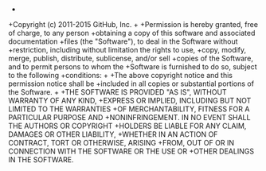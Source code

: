 +
+Copyright (c) 2011-2015 GitHub, Inc.
+
+Permission is hereby granted, free of charge, to any person
+obtaining a copy of this software and associated documentation
+files (the "Software"), to deal in the Software without
+restriction, including without limitation the rights to use,
+copy, modify, merge, publish, distribute, sublicense, and/or sell
+copies of the Software, and to permit persons to whom the
+Software is furnished to do so, subject to the following
+conditions:
+
+The above copyright notice and this permission notice shall be
+included in all copies or substantial portions of the Software.
+
+THE SOFTWARE IS PROVIDED "AS IS", WITHOUT WARRANTY OF ANY KIND,
+EXPRESS OR IMPLIED, INCLUDING BUT NOT LIMITED TO THE WARRANTIES
+OF MERCHANTABILITY, FITNESS FOR A PARTICULAR PURPOSE AND
+NONINFRINGEMENT. IN NO EVENT SHALL THE AUTHORS OR COPYRIGHT
+HOLDERS BE LIABLE FOR ANY CLAIM, DAMAGES OR OTHER LIABILITY,
+WHETHER IN AN ACTION OF CONTRACT, TORT OR OTHERWISE, ARISING
+FROM, OUT OF OR IN CONNECTION WITH THE SOFTWARE OR THE USE OR
+OTHER DEALINGS IN THE SOFTWARE. 
